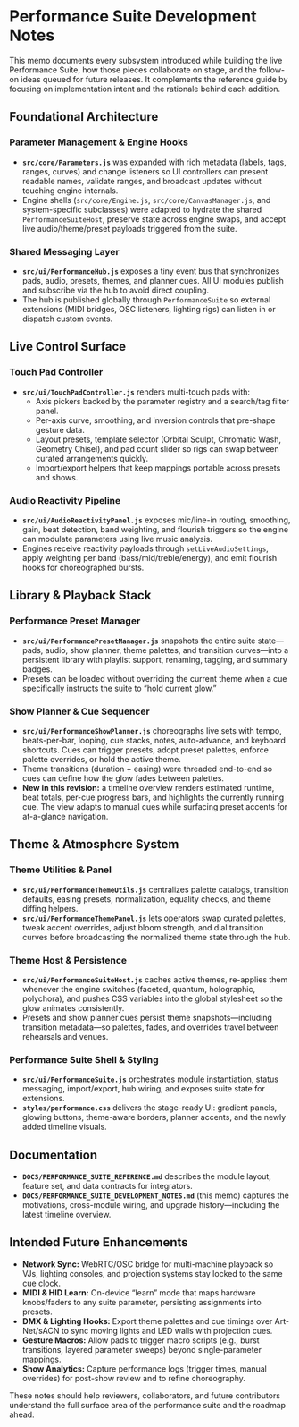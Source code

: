 # Performance Suite Development Notes

This memo documents every subsystem introduced while building the live Performance Suite, how
those pieces collaborate on stage, and the follow-on ideas queued for future releases.
It complements the reference guide by focusing on implementation intent and the rationale
behind each addition.

## Foundational Architecture

### Parameter Management & Engine Hooks
- **`src/core/Parameters.js`** was expanded with rich metadata (labels, tags, ranges,
  curves) and change listeners so UI controllers can present readable names, validate
  ranges, and broadcast updates without touching engine internals.
- Engine shells (`src/core/Engine.js`, `src/core/CanvasManager.js`, and system-specific
  subclasses) were adapted to hydrate the shared `PerformanceSuiteHost`, preserve state
  across engine swaps, and accept live audio/theme/preset payloads triggered from the suite.

### Shared Messaging Layer
- **`src/ui/PerformanceHub.js`** exposes a tiny event bus that synchronizes pads, audio,
  presets, themes, and planner cues. All UI modules publish and subscribe via the hub to
  avoid direct coupling.
- The hub is published globally through `PerformanceSuite` so external extensions (MIDI
  bridges, OSC listeners, lighting rigs) can listen in or dispatch custom events.

## Live Control Surface

### Touch Pad Controller
- **`src/ui/TouchPadController.js`** renders multi-touch pads with:
  - Axis pickers backed by the parameter registry and a search/tag filter panel.
  - Per-axis curve, smoothing, and inversion controls that pre-shape gesture data.
  - Layout presets, template selector (Orbital Sculpt, Chromatic Wash, Geometry Chisel),
    and pad count slider so rigs can swap between curated arrangements quickly.
  - Import/export helpers that keep mappings portable across presets and shows.

### Audio Reactivity Pipeline
- **`src/ui/AudioReactivityPanel.js`** exposes mic/line-in routing, smoothing, gain,
  beat detection, band weighting, and flourish triggers so the engine can modulate
  parameters using live music analysis.
- Engines receive reactivity payloads through `setLiveAudioSettings`, apply weighting per
  band (bass/mid/treble/energy), and emit flourish hooks for choreographed bursts.

## Library & Playback Stack

### Performance Preset Manager
- **`src/ui/PerformancePresetManager.js`** snapshots the entire suite state—pads, audio,
  show planner, theme palettes, and transition curves—into a persistent library with
  playlist support, renaming, tagging, and summary badges.
- Presets can be loaded without overriding the current theme when a cue specifically
  instructs the suite to “hold current glow.”

### Show Planner & Cue Sequencer
- **`src/ui/PerformanceShowPlanner.js`** choreographs live sets with tempo, beats-per-bar,
  looping, cue stacks, notes, auto-advance, and keyboard shortcuts. Cues can trigger presets,
  adopt preset palettes, enforce palette overrides, or hold the active theme.
- Theme transitions (duration + easing) were threaded end-to-end so cues can define how the
  glow fades between palettes.
- **New in this revision:** a timeline overview renders estimated runtime, beat totals,
  per-cue progress bars, and highlights the currently running cue. The view adapts to
  manual cues while surfacing preset accents for at-a-glance navigation.

## Theme & Atmosphere System

### Theme Utilities & Panel
- **`src/ui/PerformanceThemeUtils.js`** centralizes palette catalogs, transition defaults,
  easing presets, normalization, equality checks, and theme diffing helpers.
- **`src/ui/PerformanceThemePanel.js`** lets operators swap curated palettes, tweak accent
  overrides, adjust bloom strength, and dial transition curves before broadcasting the
  normalized theme state through the hub.

### Theme Host & Persistence
- **`src/ui/PerformanceSuiteHost.js`** caches active themes, re-applies them whenever the
  engine switches (faceted, quantum, holographic, polychora), and pushes CSS variables into
  the global stylesheet so the glow animates consistently.
- Presets and show planner cues persist theme snapshots—including transition metadata—so
  palettes, fades, and overrides travel between rehearsals and venues.

### Performance Suite Shell & Styling
- **`src/ui/PerformanceSuite.js`** orchestrates module instantiation, status messaging,
  import/export, hub wiring, and exposes suite state for extensions.
- **`styles/performance.css`** delivers the stage-ready UI: gradient panels, glowing buttons,
  theme-aware borders, planner accents, and the newly added timeline visuals.

## Documentation
- **`DOCS/PERFORMANCE_SUITE_REFERENCE.md`** describes the module layout, feature set, and
  data contracts for integrators.
- **`DOCS/PERFORMANCE_SUITE_DEVELOPMENT_NOTES.md`** (this memo) captures the motivations,
  cross-module wiring, and upgrade history—including the latest timeline overview.

## Intended Future Enhancements
- **Network Sync:** WebRTC/OSC bridge for multi-machine playback so VJs, lighting consoles,
  and projection systems stay locked to the same cue clock.
- **MIDI & HID Learn:** On-device “learn” mode that maps hardware knobs/faders to any suite
  parameter, persisting assignments into presets.
- **DMX & Lighting Hooks:** Export theme palettes and cue timings over Art-Net/sACN to sync
  moving lights and LED walls with projection cues.
- **Gesture Macros:** Allow pads to trigger macro scripts (e.g., burst transitions, layered
  parameter sweeps) beyond single-parameter mappings.
- **Show Analytics:** Capture performance logs (trigger times, manual overrides) for post-show
  review and to refine choreography.

These notes should help reviewers, collaborators, and future contributors understand the full
surface area of the performance suite and the roadmap ahead.
